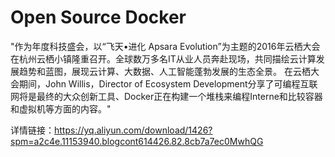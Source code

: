 # Open Source Docker
"作为年度科技盛会，以“飞天•进化 Apsara Evolution”为主题的2016年云栖大会在杭州云栖小镇隆重召开。全球数万多名IT从业人员奔赴现场，共同描绘云计算发展趋势和蓝图，展现云计算、大数据、人工智能蓬勃发展的生态全景。
在云栖大会期间，John Willis，Director of Ecosystem Development分享了可编程互联网将是最终的大众创新工具、Docker正在构建一个堆栈来编程Interne和比较容器和虚拟机等方面的内容。"

详情链接：https://yq.aliyun.com/download/1426?spm=a2c4e.11153940.blogcont614426.82.8cb7a7ec0MwhQG
